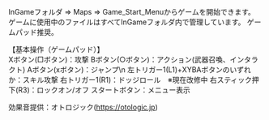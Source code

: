 InGameフォルダ ⇒ Maps ⇒ Game_Start_Menuからゲームを開始できます。
ゲームに使用中のファイルはすべてInGameフォルダ内で管理しています。
ゲームパッド推奨。


【基本操作（ゲームパッド）】<br/>
Xボタン(□ボタン)：攻撃
Bボタン(○ボタン)：アクション(武器召喚、インタラクト)
Aボタン(xボタン)：ジャンプ\n
左トリガー1(L1)+XYBAボタンのいずれか：スキル攻撃
右トリガー1(R1)：ドッジロール　※現在改修中
右スティック押下(R3)：ロックオン/オフ
スタートボタン：メニュー表示



効果音提供：オトロジック(https://otologic.jp)
